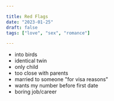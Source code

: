 ```yaml
---

title: Red Flags
date: "2023-01-25"
draft: false
tags: ["love", "sex", "romance"]

---
```




- into birds
- identical twin
- only child
- too close with parents
- married to someone "for visa reasons"
- wants my number before first date
- boring job/career



